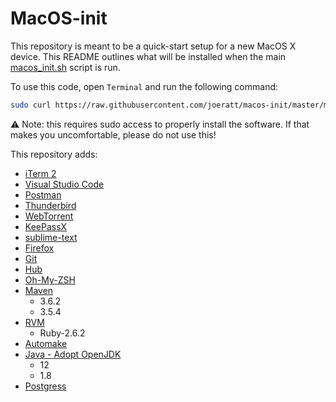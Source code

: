 # MacOS-init

This repository is meant to be a quick-start setup for a new MacOS X device. This README outlines what will be installed when the main [macos_init.sh](./macos_init.sh) script is run.

To use this code, open `Terminal` and run the following command:
```bash
sudo curl https://raw.githubusercontent.com/joeratt/macos-init/master/macos_init.sh | bash
```
:warning: Note: this requires sudo access to properly install the software. If that makes you uncomfortable, please do not use this!

This repository adds:
* [iTerm 2](https://www.iterm2.com/)
* [Visual Studio Code](https://code.visualstudio.com/)
* [Postman](https://www.getpostman.com/)
* [Thunderbird](https://www.thunderbird.net)
* [WebTorrent](https://webtorrent.io/)
* [KeePassX](https://www.keepassx.org/)
* [sublime-text](https://www.sublimetext.com/)
* [Firefox](https://www.mozilla.org/firefox/)
* [Git](https://git-scm.com/)
* [Hub](https://hub.github.com/)
* [Oh-My-ZSH](https://ohmyz.sh/)
* [Maven](https://maven.apache.org/)
  * 3.6.2
  * 3.5.4
* [RVM](https://rvm.io/)
  * Ruby-2.6.2
* [Automake](https://www.gnu.org/software/automake/)
* [Java - Adopt OpenJDK](https://adoptopenjdk.net/)
  * 12
  * 1.8
* [Postgress](https://www.postgresql.org/)
